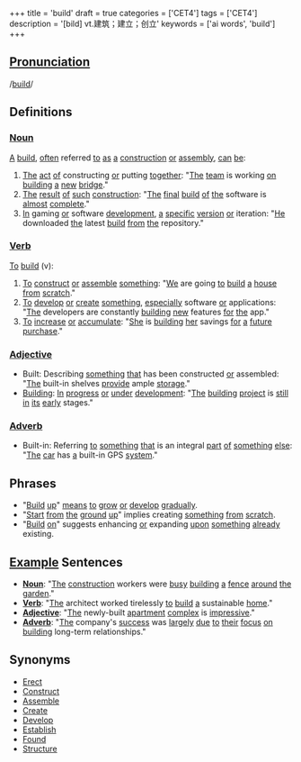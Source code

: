 +++
title = 'build'
draft = true
categories = ['CET4']
tags = ['CET4']
description = '[bild] vt.建筑；建立；创立'
keywords = ['ai words', 'build']
+++

## [Pronunciation](/post/pronunciation/)
/[build](/post/build/)/

## Definitions
### [Noun](/post/noun/)
[A](/post/a/) [build](/post/build/), [often](/post/often/) referred [to](/post/to/) [as](/post/as/) [a](/post/a/) [construction](/post/construction/) [or](/post/or/) [assembly](/post/assembly/), [can](/post/can/) [be](/post/be/):
1. [The](/post/the/) [act](/post/act/) [of](/post/of/) constructing [or](/post/or/) putting [together](/post/together/): "[The](/post/the/) [team](/post/team/) is working [on](/post/on/) [building](/post/building/) [a](/post/a/) [new](/post/new/) [bridge](/post/bridge/)."
2. [The](/post/the/) [result](/post/result/) [of](/post/of/) [such](/post/such/) [construction](/post/construction/): "[The](/post/the/) [final](/post/final/) [build](/post/build/) [of](/post/of/) [the](/post/the/) software is [almost](/post/almost/) [complete](/post/complete/)."
3. [In](/post/in/) gaming [or](/post/or/) software [development](/post/development/), [a](/post/a/) [specific](/post/specific/) [version](/post/version/) [or](/post/or/) iteration: "[He](/post/he/) downloaded [the](/post/the/) latest [build](/post/build/) [from](/post/from/) [the](/post/the/) repository."

### [Verb](/post/verb/)
[To](/post/to/) [build](/post/build/) (v):
1. [To](/post/to/) [construct](/post/construct/) [or](/post/or/) [assemble](/post/assemble/) [something](/post/something/): "[We](/post/we/) are going [to](/post/to/) [build](/post/build/) [a](/post/a/) [house](/post/house/) [from](/post/from/) [scratch](/post/scratch/)."
2. [To](/post/to/) [develop](/post/develop/) [or](/post/or/) [create](/post/create/) [something](/post/something/), [especially](/post/especially/) software [or](/post/or/) applications: "[The](/post/the/) developers are constantly [building](/post/building/) [new](/post/new/) features [for](/post/for/) [the](/post/the/) app."
3. [To](/post/to/) [increase](/post/increase/) [or](/post/or/) [accumulate](/post/accumulate/): "[She](/post/she/) is [building](/post/building/) [her](/post/her/) savings [for](/post/for/) [a](/post/a/) [future](/post/future/) [purchase](/post/purchase/)."

### [Adjective](/post/adjective/)
- Built: Describing [something](/post/something/) [that](/post/that/) has been constructed [or](/post/or/) assembled: "[The](/post/the/) built-in shelves [provide](/post/provide/) ample [storage](/post/storage/)."
- [Building](/post/building/): [In](/post/in/) [progress](/post/progress/) [or](/post/or/) [under](/post/under/) [development](/post/development/): "[The](/post/the/) [building](/post/building/) [project](/post/project/) is [still](/post/still/) [in](/post/in/) [its](/post/its/) [early](/post/early/) stages."

### [Adverb](/post/adverb/)
- Built-in: Referring [to](/post/to/) [something](/post/something/) [that](/post/that/) is an integral [part](/post/part/) [of](/post/of/) [something](/post/something/) [else](/post/else/): "[The](/post/the/) [car](/post/car/) has [a](/post/a/) built-in GPS [system](/post/system/)."

## Phrases
- "[Build](/post/build/) [up](/post/up/)" [means](/post/means/) [to](/post/to/) [grow](/post/grow/) [or](/post/or/) [develop](/post/develop/) [gradually](/post/gradually/).
- "[Start](/post/start/) [from](/post/from/) [the](/post/the/) [ground](/post/ground/) [up](/post/up/)" implies creating [something](/post/something/) [from](/post/from/) [scratch](/post/scratch/).
- "[Build](/post/build/) [on](/post/on/)" suggests enhancing [or](/post/or/) expanding [upon](/post/upon/) [something](/post/something/) [already](/post/already/) existing.

## [Example](/post/example/) Sentences
- **[Noun](/post/noun/)**: "[The](/post/the/) [construction](/post/construction/) workers were [busy](/post/busy/) [building](/post/building/) [a](/post/a/) [fence](/post/fence/) [around](/post/around/) [the](/post/the/) [garden](/post/garden/)."
- **[Verb](/post/verb/)**: "[The](/post/the/) architect worked tirelessly [to](/post/to/) [build](/post/build/) [a](/post/a/) sustainable [home](/post/home/)."
- **[Adjective](/post/adjective/)**: "[The](/post/the/) newly-built [apartment](/post/apartment/) [complex](/post/complex/) is [impressive](/post/impressive/)."
- **[Adverb](/post/adverb/)**: "[The](/post/the/) company's [success](/post/success/) was [largely](/post/largely/) [due](/post/due/) [to](/post/to/) [their](/post/their/) [focus](/post/focus/) [on](/post/on/) [building](/post/building/) long-term relationships."

## Synonyms
- [Erect](/post/erect/)
- [Construct](/post/construct/)
- [Assemble](/post/assemble/)
- [Create](/post/create/)
- [Develop](/post/develop/)
- [Establish](/post/establish/)
- [Found](/post/found/)
- [Structure](/post/structure/)
